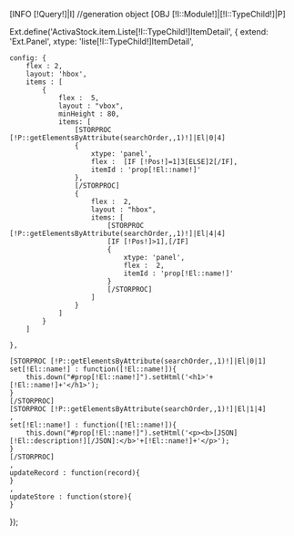 [INFO [!Query!]|I]
//generation object
[OBJ [!I::Module!]|[!I::TypeChild!]|P]

Ext.define('ActivaStock.item.Liste[!I::TypeChild!]ItemDetail', {
    extend: 'Ext.Panel',
    xtype: 'liste[!I::TypeChild!]ItemDetail',

    config: {
        flex : 2,
        layout: 'hbox',
        items : [
            {
                flex :  5,
                layout : "vbox",
                minHeight : 80,
                items: [
                    [STORPROC [!P::getElementsByAttribute(searchOrder,,1)!]|El|0|4]
                    {
                        xtype: 'panel',
                        flex :  [IF [!Pos!]=1]3[ELSE]2[/IF],
                        itemId : 'prop[!El::name!]'
                    },
                    [/STORPROC]
                    {
                        flex :  2,
                        layout : "hbox",
                        items: [
                            [STORPROC [!P::getElementsByAttribute(searchOrder,,1)!]|El|4|4]
                            [IF [!Pos!]>1],[/IF]
                            {
                                xtype: 'panel',
                                flex :  2,
                                itemId : 'prop[!El::name!]'
                            }
                            [/STORPROC]
                        ]
                    }
                ]
            }
        ]

    },

    [STORPROC [!P::getElementsByAttribute(searchOrder,,1)!]|El|0|1]
    set[!El::name!] : function([!El::name!]){
        this.down("#prop[!El::name!]").setHtml('<h1>'+[!El::name!]+'</h1>');
    }
    [/STORPROC]
    [STORPROC [!P::getElementsByAttribute(searchOrder,,1)!]|El|1|4]
    ,
    set[!El::name!] : function([!El::name!]){
        this.down("#prop[!El::name!]").setHtml('<p><b>[JSON][!El::description!][/JSON]:</b>'+[!El::name!]+'</p>');
    }
    [/STORPROC]
    ,
    updateRecord : function(record){
    }
    ,
    updateStore : function(store){
    }
});
